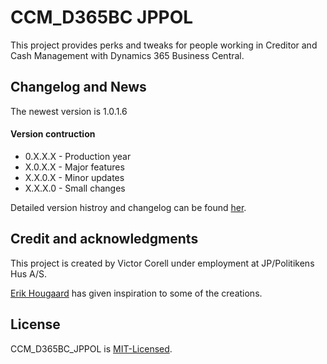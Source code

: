 # CCM_D365BC JPPOL
This project provides perks and tweaks for people working in Creditor and Cash Management with Dynamics 365 Business Central.

## Changelog and News
The newest version is 1.0.1.6

#### Version contruction
- 0.X.X.X - Production year
- X.0.X.X - Major features
- X.X.0.X - Minor updates
- X.X.X.0 - Small changes

Detailed version histroy and changelog can be found [her](https://github.com/VictorCorell/CCM_D365BC-JPPOL/blob/main/Changelog.md).

## Credit and acknowledgments
This project is created by Victor Corell under employment at JP/Politikens Hus A/S.

[Erik Hougaard](https://www.youtube.com/@Hougaard) has given inspiration to some of the creations.

## License
CCM_D365BC_JPPOL is [MIT-Licensed](https://github.com/VictorCorell/CCM_D365BC-JPPOL/blob/main/LICENSE).
